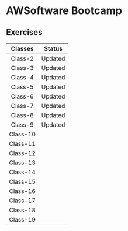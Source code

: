 # AWSoftware Bootcamp
## Exercises

| Classes  | Status  |
|:--------:|:-------:|
| Class-2  | Updated |
| Class-3  | Updated |
| Class-4  | Updated |
| Class-5  | Updated |
| Class-6  | Updated |
| Class-7  | Updated |
| Class-8  | Updated |
| Class-9  | Updated |
| Class-10 ||
| Class-11 ||
| Class-12 ||
| Class-13 ||
| Class-14 ||
| Class-15 ||
| Class-16 ||
| Class-17 ||
| Class-18 ||
| Class-19 ||
